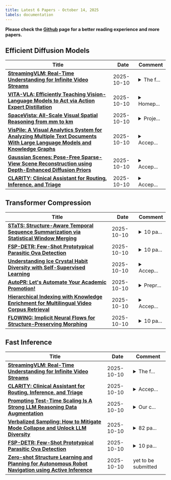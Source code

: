 ```yaml
---
title: Latest 6 Papers - October 14, 2025
labels: documentation
---
```

**Please check the [Github](https://github.com/zezhishao/MTS_Daily_ArXiv) page for a better reading experience and more papers.**

## Efficient Diffusion Models
| **Title** | **Date** | **Comment** |
| --- | --- | --- |
| **[StreamingVLM: Real-Time Understanding for Infinite Video Streams](http://arxiv.org/abs/2510.09608v1)** | 2025-10-10 | <details><summary>The f...</summary><p>The first two authors contributed equally to this work</p></details> |
| **[VITA-VLA: Efficiently Teaching Vision-Language Models to Act via Action Expert Distillation](http://arxiv.org/abs/2510.09607v1)** | 2025-10-10 | <details><summary>Homep...</summary><p>Homepage: https://ltbai.github.io/VITA-VLA/</p></details> |
| **[SpaceVista: All-Scale Visual Spatial Reasoning from mm to km](http://arxiv.org/abs/2510.09606v1)** | 2025-10-10 | <details><summary>Proje...</summary><p>Project Page: https://peiwensun2000.github.io/mm2km/</p></details> |
| **[VisPile: A Visual Analytics System for Analyzing Multiple Text Documents With Large Language Models and Knowledge Graphs](http://arxiv.org/abs/2510.09605v1)** | 2025-10-10 | <details><summary>Accep...</summary><p>Accepted to HICSS 2026. 10 pages, 4 figures. For a demo video, see https://youtu.be/vY6SqkkNeMQ. For a live demo, visit https://adamcoscia.com/papers/vispile/demo/. The source code is available at https://github.com/AdamCoscia/VisPile</p></details> |
| **[Gaussian Scenes: Pose-Free Sparse-View Scene Reconstruction using Depth-Enhanced Diffusion Priors](http://arxiv.org/abs/2411.15966v3)** | 2025-10-10 | <details><summary>Accep...</summary><p>Accepted to TMLR 2025. Code and models released at https://gaussianscenes.github.io/</p></details> |
| **[CLARITY: Clinical Assistant for Routing, Inference, and Triage](http://arxiv.org/abs/2510.02463v2)** | 2025-10-10 | <details><summary>Accep...</summary><p>Accepted to EMNLP 2025 (Industrial Track)</p></details> |

## Transformer Compression
| **Title** | **Date** | **Comment** |
| --- | --- | --- |
| **[STaTS: Structure-Aware Temporal Sequence Summarization via Statistical Window Merging](http://arxiv.org/abs/2510.09593v1)** | 2025-10-10 | <details><summary>10 pa...</summary><p>10 pages, 5 figures, 4 tables. Under Review</p></details> |
| **[FSP-DETR: Few-Shot Prototypical Parasitic Ova Detection](http://arxiv.org/abs/2510.09583v1)** | 2025-10-10 | <details><summary>10 pa...</summary><p>10 pages, 3 Figures, 5 Tables. Under Review</p></details> |
| **[Understanding Ice Crystal Habit Diversity with Self-Supervised Learning](http://arxiv.org/abs/2509.07688v2)** | 2025-10-10 | <details><summary>Accep...</summary><p>Accepted to NeurIPS 2025 Workshop: Tackling Climate Change with Machine Learning</p></details> |
| **[AutoPR: Let's Automate Your Academic Promotion!](http://arxiv.org/abs/2510.09558v1)** | 2025-10-10 | <details><summary>Prepr...</summary><p>Preprint. Code: https://github.com/LightChen2333/AutoPR . Benchmark: https://huggingface.co/datasets/yzweak/PRBench</p></details> |
| **[Hierarchical Indexing with Knowledge Enrichment for Multilingual Video Corpus Retrieval](http://arxiv.org/abs/2510.09553v1)** | 2025-10-10 | <details><summary>Accep...</summary><p>Accepted to NLPCC 2025 (Springer), to appear November 2025</p></details> |
| **[FLOWING: Implicit Neural Flows for Structure-Preserving Morphing](http://arxiv.org/abs/2510.09537v1)** | 2025-10-10 | <details><summary>10 pa...</summary><p>10 pages main paper; 9 pages references and appendix</p></details> |

## Fast Inference
| **Title** | **Date** | **Comment** |
| --- | --- | --- |
| **[StreamingVLM: Real-Time Understanding for Infinite Video Streams](http://arxiv.org/abs/2510.09608v1)** | 2025-10-10 | <details><summary>The f...</summary><p>The first two authors contributed equally to this work</p></details> |
| **[CLARITY: Clinical Assistant for Routing, Inference, and Triage](http://arxiv.org/abs/2510.02463v2)** | 2025-10-10 | <details><summary>Accep...</summary><p>Accepted to EMNLP 2025 (Industrial Track)</p></details> |
| **[Prompting Test-Time Scaling Is A Strong LLM Reasoning Data Augmentation](http://arxiv.org/abs/2510.09599v1)** | 2025-10-10 | <details><summary>Our c...</summary><p>Our code and data are available at https://github.com/VILA-Lab/PTTS</p></details> |
| **[Verbalized Sampling: How to Mitigate Mode Collapse and Unlock LLM Diversity](http://arxiv.org/abs/2510.01171v3)** | 2025-10-10 | <details><summary>82 pa...</summary><p>82 pages, 28 figures, 32 tables. Code is available at https://github.com/CHATS-lab/verbalize-sampling</p></details> |
| **[FSP-DETR: Few-Shot Prototypical Parasitic Ova Detection](http://arxiv.org/abs/2510.09583v1)** | 2025-10-10 | <details><summary>10 pa...</summary><p>10 pages, 3 Figures, 5 Tables. Under Review</p></details> |
| **[Zero-shot Structure Learning and Planning for Autonomous Robot Navigation using Active Inference](http://arxiv.org/abs/2510.09574v1)** | 2025-10-10 | yet to be submitted |

